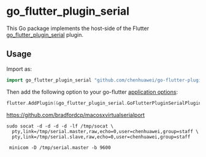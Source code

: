 # go_flutter_plugin_serial

This Go package implements the host-side of the Flutter [go_flutter_plugin_serial](https://github.com/chenhuawei/go-flutter-plugin-serial) plugin.

## Usage

Import as:

```go
import go_flutter_plugin_serial "github.com/chenhuawei/go-flutter-plugin-serial/go"
```

Then add the following option to your go-flutter [application options](https://github.com/go-flutter-desktop/go-flutter/wiki/Plugin-info):

```go
flutter.AddPlugin(&go_flutter_plugin_serial.GoFlutterPluginSerialPlugin{}),
```


https://github.com/bradfordcp/macosxvirtualserialport
```shell
sudo socat -d -d -d -d -lf /tmp/socat \
  pty,link=/tmp/serial.master,raw,echo=0,user=chenhuawei,group=staff \
  pty,link=/tmp/serial.slave,raw,echo=0,user=chenhuawei,group=staff
```

```shell
 minicom -D /tmp/serial.master -b 9600
```
